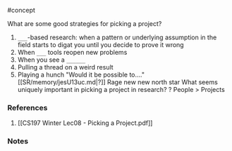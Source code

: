 #concept

What are some good strategies for picking a project?
1. `___`-based research: when a pattern or underlying assumption in the field starts to digat you until you decide to prove it wrong
2. When `___` tools reopen new problems
3. When you see a `______`
4. Pulling a thread on a weird result
5. Playing a hunch "Would it be possible to...."
[[SR/memory/jesU13uc.md|?]]
Rage
new
new north star
What seems uniquely important in picking a project in research?
?
People > Projects
### References
1. [[CS197 Winter Lec08 - Picking a Project.pdf]]
<!--LEARN:hCQp2e6i-->


### Notes




